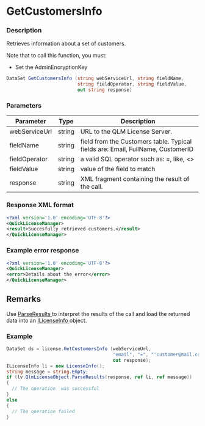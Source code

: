 # GetCustomersInfo

### Description

Retrieves information about a set of customers.

Note that to call this function, you must:

* Set the AdminEncryptionKey

```csharp
DataSet GetCustomersInfo (string webServiceUrl, string fieldName, 
                          string fieldOperator, string fieldValue, 
                          out string response)
```

### Parameters

| Parameter     |  Type  | Description                                                                     |
| ------------- | :----: | ------------------------------------------------------------------------------- |
| webServiceUrl | string | URL to the QLM License Server.                                                  |
| fieldName     | string | field from the Customers table. Typical fields are: Email, FullName, CustomerID |
| fieldOperator | string | a valid SQL operator such as: =, like, <>                                       |
| fieldValue    | string | value of the field to match                                                     |
| response      | string | XML fragment containing the result of the call.                                 |

### Response XML format

```xml
<?xml version='1.0' encoding='UTF-8'?>
<QuickLicenseManager>
<result>Succesfully retrieved customers.</result>
</QuickLicenseManager>
```

### Example error response

```xml
<?xml version='1.0' encoding='UTF-8'?>
<QuickLicenseManager>
<error>Details about the error</error>
</QuickLicenseManager>
```

## Remarks

Use [ParseResults ](https://soraco.readme.io/reference/parseresults)to interpret the results of the call and load the returned data into an [ILicenseInfo ](https://soraco.readme.io/reference/ilicenseinfo)object.

### Example

```c#
DataSet ds = license.GetCustomersInfo (webServiceUrl, 
                                       "email", "=", "'customer@mail.com'", 
                                       out response);
ILicenseInfo li = new LicenseInfo();
string message = string.Empty;
if (lv.QlmLicenseObject.ParseResults(response, ref li, ref message))
{
  // The operation  was successful	
}
else
{
  // The operation failed
}
```
